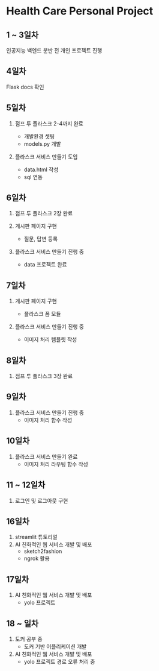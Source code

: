 # Health Care Personal Project

## 1 ~ 3일차
인공지능 백엔드 분반 전 개인 프로젝트 진행

## 4일차
Flask docs 확인

## 5일차
1. 점프 투 플라스크 2-4까지 완료
    - 개발환경 셋팅
    - models.py 개발

2. 플라스크 서비스 만들기 도입
    - data.html 작성
    - sql 연동

## 6일차
1. 점프 투 플라스크 2장 완료
2. 게시판 페이지 구현
    - 질문, 답변 등록
    
3. 플라스크 서비스 만들기 진행 중
    - data 프로젝트 완료

## 7일차
1. 게시판 페이지 구현
    - 플라스크 폼 모듈 
    
2. 플라스크 서비스 만들기 진행 중
    - 이미지 처리 템플릿 작성

## 8일차
1. 점프 투 플라스크 3장 완료

## 9일차
1. 플라스크 서비스 만들기 진행 중
    - 이미지 처리 함수 작성
    

## 10일차
1. 플라스크 서비스 만들기 완료
    - 이미지 처리 라우팅 함수 작성
    
## 11 ~ 12일차
1. 로그인 및 로그아웃 구현

## 16일차
1. streamlit 튜토리얼
2. AI 친화적인 웹 서비스 개발 및 배포
    - sketch2fashion
    - ngrok 활용


## 17일차
1. AI 친화적인 웹 서비스 개발 및 배포
    - yolo 프로젝트 
## 18 ~ 일차
1. 도커 공부 중
    - 도커 기반 어플리케이션 개발
2. AI 친화적인 웹 서비스 개발 및 배포
    - yolo 프로젝트 경로 오류 처리 중
